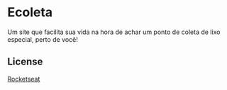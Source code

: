# Ecoleta

Um site que facilita sua vida na hora de achar um ponto de coleta de lixo especial, perto de você!

## License
[Rocketseat](https://rocketseat.com.br)